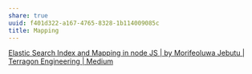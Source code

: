 ```yaml
---
share: true
uuid: f401d322-a167-4765-8328-1b114009085c
title: Mapping
---
```

[Elastic Search Index and Mapping in node JS | by Morifeoluwa Jebutu | Terragon Engineering | Medium](https://medium.com/terragoneng/elastic-search-index-and-mapping-in-node-js-97d8f480e3c7)